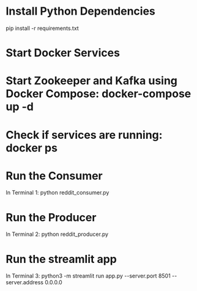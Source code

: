 # Install Python Dependencies
pip install -r requirements.txt

# Start Docker Services
# Start Zookeeper and Kafka using Docker Compose: docker-compose up -d
# Check if services are running: docker ps

# Run the Consumer
In Terminal 1:
python reddit_consumer.py

# Run the Producer
In Terminal 2:
python reddit_producer.py


# Run the streamlit app 
In Terminal 3:
python3 -m streamlit run app.py --server.port 8501 --server.address 0.0.0.0